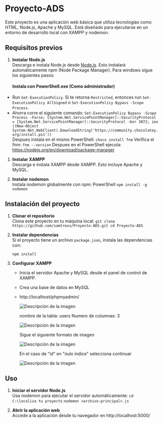 # Proyecto-ADS

Este proyecto es una aplicación web básica que utiliza tecnologías como HTML, Node.js, Apache y MySQL. Está diseñado para ejecutarse en un entorno de desarrollo local con XAMPP y nodemon.

## Requisitos previos

1. **Instalar Node.js**  
    Descarga e instala Node.js desde [Node.js](https://nodejs.org). Esto instalará automáticamente npm (Node Package Manager).
	Para windows sigue los siguientes pasos: 
	#### Instala con PowerShell.exe (Como administrador)

- Run `Get-ExecutionPolicy`. Si te retorna `Restricted`, entonces run `Set-ExecutionPolicy AllSigned` o `Set-ExecutionPolicy Bypass -Scope Process`.
- Ahorra corre el siguiente comando:
	`Set-ExecutionPolicy Bypass -Scope Process -Force; [System.Net.ServicePointManager]::SecurityProtocol = [System.Net.ServicePointManager]::SecurityProtocol -bor 3072; iex ((New-Object System.Net.WebClient).DownloadString('https://community.chocolatey.org/install.ps1'))`    
	Despues  instala en el mismo PowerShell: 
	`choco install fnm`
	Verifica el fnm: 
	`fnm --version`
	Despues en el PowerShell ejecuta: 
	https://nodejs.org/en/download/package-manager
1. **Instalar XAMPP**  
    Descarga e instala XAMPP desde XAMPP. Esto incluye Apache y MySQL.
    
3. **Instalar nodemon**  
    Instala nodemon globalmente con npm:
    PowerShell
    `npm install -g nodemon`
    

## Instalación del proyecto

1. **Clonar el repositorio**  
    Clona este proyecto en tu máquina local:
    `git clone https://github.com/samtrexx/Proyecto-ADS.git cd Proyecto-ADS`
    
2. **Instalar dependencias**  
    Si el proyecto tiene un archivo `package.json`, instala las dependencias con:

    `npm install`
    
3. **Configurar XAMPP**
    
    - Inicia el servidor Apache y MySQL desde el panel de control de XAMPP.
    - Crea una base de datos en MySQL 
    - http://localhost/phpmyadmin/
  
      
	
		![Descripción de la imagen](https://i.imgur.com/pbs3fPU.png)

		nombre de la tabla: users 
		Numero de columnas: 3

		![Descripción de la imagen](https://i.imgur.com/9QrKqfm.png)

		Sigue el siguiente formato de imagen
		
		![Descripción de la imagen](https://i.imgur.com/KIemk46.png)

		En el caso de "id" en "nulo indice" selecciona continuar

		![Descripción de la imagen](https://i.imgur.com/ZurzLVW.png)

## Uso

1. **Iniciar el servidor Node.js**  
    Usa nodemon para ejecutar el servidor automáticamente:
    `cd C:\localiza tu proyecto`
    `nodemon <archivo-principal>.js`
    
2. **Abrir la aplicación web**  
    Accede a la aplicación desde tu navegador en http://localhost:5000/
